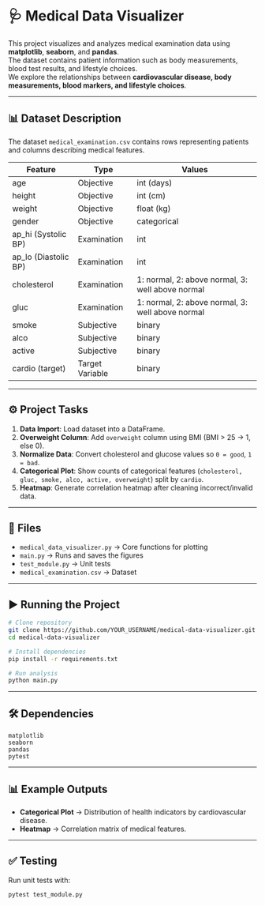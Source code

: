# 🩺 Medical Data Visualizer

This project visualizes and analyzes medical examination data using **matplotlib**, **seaborn**, and **pandas**.  
The dataset contains patient information such as body measurements, blood test results, and lifestyle choices.  
We explore the relationships between **cardiovascular disease, body measurements, blood markers, and lifestyle choices**.

---

## 📊 Dataset Description
The dataset `medical_examination.csv` contains rows representing patients and columns describing medical features.

| Feature                        | Type                  | Values |
|--------------------------------|-----------------------|--------|
| age                            | Objective             | int (days) |
| height                         | Objective             | int (cm) |
| weight                         | Objective             | float (kg) |
| gender                         | Objective             | categorical |
| ap_hi (Systolic BP)            | Examination           | int |
| ap_lo (Diastolic BP)           | Examination           | int |
| cholesterol                    | Examination           | 1: normal, 2: above normal, 3: well above normal |
| gluc                           | Examination           | 1: normal, 2: above normal, 3: well above normal |
| smoke                          | Subjective            | binary |
| alco                           | Subjective            | binary |
| active                         | Subjective            | binary |
| cardio (target)                | Target Variable       | binary |

---

## ⚙️ Project Tasks
1. **Data Import**: Load dataset into a DataFrame.  
2. **Overweight Column**: Add `overweight` column using BMI (BMI > 25 → 1, else 0).  
3. **Normalize Data**: Convert cholesterol and glucose values so `0 = good`, `1 = bad`.  
4. **Categorical Plot**: Show counts of categorical features (`cholesterol, gluc, smoke, alco, active, overweight`) split by `cardio`.  
5. **Heatmap**: Generate correlation heatmap after cleaning incorrect/invalid data.  

---

## 📂 Files
- `medical_data_visualizer.py` → Core functions for plotting
- `main.py` → Runs and saves the figures
- `test_module.py` → Unit tests
- `medical_examination.csv` → Dataset

---

## ▶️ Running the Project
```bash
# Clone repository
git clone https://github.com/YOUR_USERNAME/medical-data-visualizer.git
cd medical-data-visualizer

# Install dependencies
pip install -r requirements.txt

# Run analysis
python main.py
```

---

## 🛠️ Dependencies
```
matplotlib
seaborn
pandas
pytest
```

---

## 📊 Example Outputs
- **Categorical Plot** → Distribution of health indicators by cardiovascular disease.  
- **Heatmap** → Correlation matrix of medical features.  

---

## ✅ Testing
Run unit tests with:
```bash
pytest test_module.py
```

